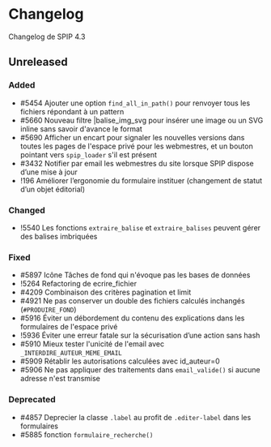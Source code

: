 # Changelog

Changelog de SPIP 4.3

## Unreleased

### Added

- #5454 Ajouter une option `find_all_in_path()` pour renvoyer tous les fichiers répondant à un pattern
- #5660 Nouveau filtre |balise_img_svg pour insérer une image ou un SVG inline sans savoir d'avance le format
- #5690 Afficher un encart pour signaler les nouvelles versions dans toutes les pages de l'espace privé pour les webmestres, et un bouton pointant vers `spip_loader` s'il est présent
- #3432 Notifier par email les webmestres du site lorsque SPIP dispose d’une mise à jour
- !196 Améliorer l’ergonomie du formulaire instituer (changement de statut d’un objet éditorial)

### Changed

- !5540 Les fonctions `extraire_balise` et `extraire_balises` peuvent gérer des balises imbriquées

### Fixed

- #5897 Icône Tâches de fond qui n'évoque pas les bases de données
- !5264 Refactoring de ecrire_fichier
- #4209 Combinaison des critères pagination et limit
- #4921 Ne pas conserver un double des fichiers calculés inchangés (`#PRODUIRE_FOND`)
- #5916 Éviter un débordement du contenu des explications dans les formulaires de l'espace privé
- !5936 Éviter une erreur fatale sur la sécurisation d’une action sans hash
- #5910 Mieux tester l'unicité de l'email avec `_INTERDIRE_AUTEUR_MEME_EMAIL`
- #5909 Rétablir les autorisations calculées avec id_auteur=0
- #5906 Ne pas appliquer des traitements dans `email_valide()` si aucune adresse n'est transmise

### Deprecated

- #4857 Deprecier la classe `.label` au profit de `.editer-label` dans les formulaires
- #5885 fonction `formulaire_recherche()`
